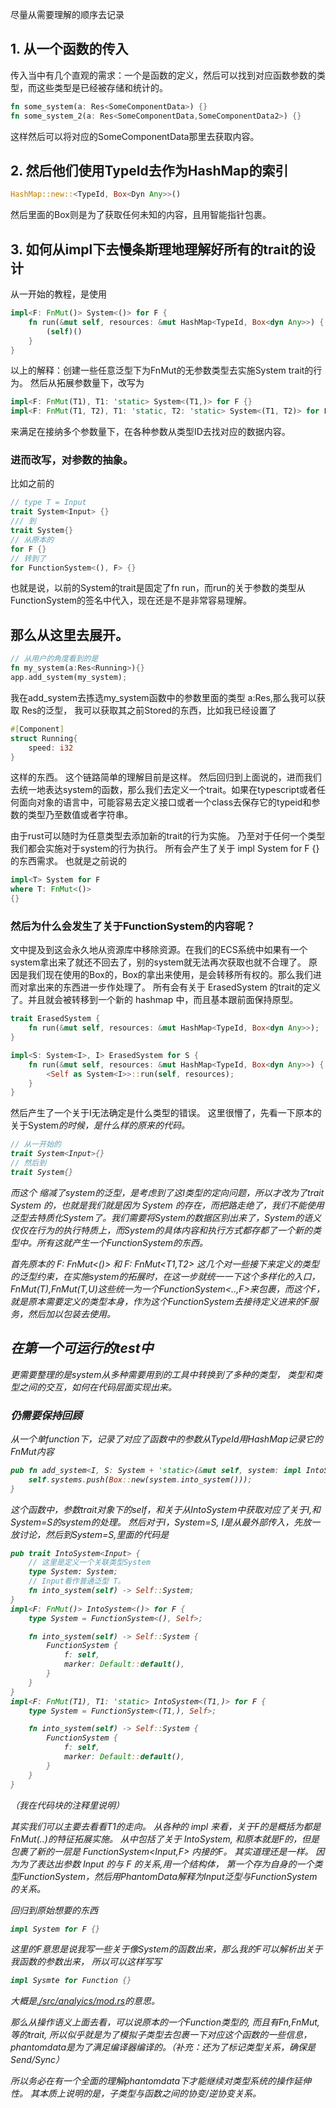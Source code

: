 尽量从需要理解的顺序去记录


## 1. 从一个函数的传入
传入当中有几个直观的需求：一个是函数的定义，然后可以找到对应函数参数的类型，而这些类型是已经被存储和统计的。

```rust
fn some_system(a: Res<SomeComponentData>) {}
fn some_system_2(a: Res<SomeComponentData,SomeComponentData2>) {}
```

这样然后可以将对应的SomeComponentData那里去获取内容。

## 2. 然后他们使用TypeId去作为HashMap的索引
```rust
HashMap::new::<TypeId, Box<Dyn Any>>()
```
然后里面的Box<Dyn Any>则是为了获取任何未知的内容，且用智能指针包裹。

## 3. 如何从impl下去慢条斯理地理解好所有的trait的设计
从一开始的教程，是使用
```rust
impl<F: FnMut()> System<()> for F {
    fn run(&mut self, resources: &mut HashMap<TypeId, Box<dyn Any>>) {
        (self)()
    }
}
```
以上的解释：创建一些任意泛型下为FnMut的无参数类型去实施System trait的行为。
然后从拓展参数量下，改写为
```rust 
impl<F: FnMut(T1), T1: 'static> System<(T1,)> for F {}
impl<F: FnMut(T1, T2), T1: 'static, T2: 'static> System<(T1, T2)> for F {}
```
来满足在接纳多个参数量下，在各种参数从类型ID去找对应的数据内容。

### 进而改写，对参数的抽象。
比如之前的
```rust
// type T = Input
trait System<Input> {}
/// 到
trait System{}
// 从原本的 
for F {} 
// 转到了 
for FunctionSystem<(), F> {}
```
也就是说，以前的System的trait是固定了fn run，而run的关于参数的类型从FunctionSystem的签名中代入，现在还是不是非常容易理解。

## 那么从这里去展开。
```rust
// 从用户的角度看到的是
fn my_system(a:Res<Running>){}
app.add_system(my_system);
```
我在add_system去拣选my_system函数中的参数里面的类型
a:Res<Running>,那么我可以获取 Res<Running>的泛型，
我可以获取其之前Stored的东西，比如我已经设置了
```rust
#[Component]
struct Running{
    speed: i32
}
```
这样的东西。
这个链路简单的理解目前是这样。
然后回归到上面说的，进而我们去统一地表达system的函数，那么我们去定义一个trait。如果在typescript或者任何面向对象的语言中，可能容易去定义接口或者一个class去保存它的typeid和参数的类型乃至数值或者字符串。

由于rust可以随时为任意类型去添加新的trait的行为实施。
乃至对于任何一个类型我们都会实施对于system的行为执行。
所有会产生了关于 impl System for F {} 的东西需求。
也就是之前说的
```rust
impl<T> System for F  
where T: FnMut<()>
{}
```
### 然后为什么会发生了关于FunctionSystem的内容呢？
文中提及到这会永久地从资源库中移除资源。在我们的ECS系统中如果有一个system拿出来了就还不回去了，别的system就无法再次获取也就不合理了。
原因是我们现在使用的Box<dyn Any>的，Box的拿出来使用，是会转移所有权的。那么我们进而对拿出来的东西进一步作处理了。
所有会有关于 ErasedSystem 的trait的定义了。并且就会被转移到一个新的 hashmap 中，而且基本跟前面保持原型。

```rust 
trait ErasedSystem {
    fn run(&mut self, resources: &mut HashMap<TypeId, Box<dyn Any>>);
}

impl<S: System<I>, I> ErasedSystem for S {
    fn run(&mut self, resources: &mut HashMap<TypeId, Box<dyn Any>>) {
        <Self as System<I>>::run(self, resources);
    }
}
```
然后产生了一个关于I无法确定是什么类型的错误。
这里很懵了，先看一下原本的关于System<I>的时候，是什么样的原来的代码。
```rust
// 从一开始的
trait System<Input>{}
// 然后到
trait System{}
```
而这个 缩减了system的泛型，是考虑到了这I类型的定向问题，所以才改为了trait System 的，也就是我们就是因为 System<I> 的存在，而把路走绝了，我们不能使用泛型去特质化System了。我们需要将System的数据区别出来了，System的语义仅仅在行为的执行特质上，而System的具体内容和执行方式都存都了一个新的类型中。所有这就产生一个FunctionSystem的东西。

首先原本的 F: FnMut<()> 和 F: FnMut<T1,T2> 这几个对一些接下来定义的类型的泛型约束，在实施system的拓展时，在这一步就统一一下这个多样化的入口，FnMut(T),FnMut(T,U)这些统一为一个FunctionSystem<..,F>来包裹，而这个F，就是原本需要定义的类型本身，作为这个FunctionSystem去接待定义进来的F服务，然后加以包装去使用。


## 在第一个可运行的test中
更需要整理的是system从多种需要用到的工具中转换到了多种的类型，
类型和类型之间的交互，如何在代码层面实现出来。

### 仍需要保持回顾
从一个单function下，记录了对应了函数中的参数从TypeId用HashMap记录它的FnMut内容
```rs
pub fn add_system<I, S: System + 'static>(&mut self, system: impl IntoSystem<I, System = S>) {
    self.systems.push(Box::new(system.into_system()));
}
```
这个函数中，参数trait对象下的self，和关于从IntoSystem中获取对应了关于I,和System=S的system的处理。
然后对于I，System=S, I是从最外部传入，先放一放讨论，然后到System=S,里面的代码是
```rs
pub trait IntoSystem<Input> {
    // 这里是定义一个关联类型System
    type System: System;
    // Input看作普通泛型 T。
    fn into_system(self) -> Self::System;
}
impl<F: FnMut()> IntoSystem<()> for F {
    type System = FunctionSystem<(), Self>;

    fn into_system(self) -> Self::System {
        FunctionSystem {
            f: self,
            marker: Default::default(),
        }
    }
}
impl<F: FnMut(T1), T1: 'static> IntoSystem<(T1,)> for F {
    type System = FunctionSystem<(T1,), Self>;

    fn into_system(self) -> Self::System {
        FunctionSystem {
            f: self,
            marker: Default::default(),
        }
    }
}
```
（我在代码块的注释里说明）

其实我们可以主要去看看T1的走向。
从各种的 impl 来看，关于F的是概括为都是FnMut(..)的特征拓展实施。
从中包括了关于 IntoSystem, 和原本就是F的，但是包裹了新的一层是 FunctionSystem<Input,F> 内接的F。
其实道理还是一样。
因为为了表达出参数 Input 的与 F 的关系,用一个结构体，
第一个存为自身的一个类型FunctionSystem，然后用PhantomData解释为Input泛型与FunctionSystem的关系。

回归到原始想要的东西
```rs
impl System for F {}
```
这里的F意思是说我写一些关于像System的函数出来，那么我的F可以解析出关于我函数的参数出来，
所以可以这样写写
```rs
impl Sysmte for Function {} 
```
大概是[./src/analyics/mod.rs](./src/analyics/mod.rs)的意思。

那么从操作语义上面去看，可以说原本的一个Function类型的,
而且有Fn,FnMut, 等的trait, 所以似乎就是为了模拟子类型去包裹一下对应这个函数的一些信息，phantomdata是为了满足编译器编译的。（补充：还为了标记类型关系，确保是Send/Sync）

所以务必在有一个全面的理解phantomdata下才能继续对类型系统的操作延伸性。
其本质上说明的是，子类型与函数之间的协变/逆协变关系。